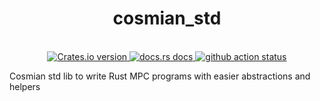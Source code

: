 <h1 align="center">cosmian_std</h1>
<br />

<div align="center">
  <!-- Crates version -->
  <a href="https://crates.io/crates/cosmian_std">
    <img src="https://img.shields.io/crates/v/cosmian_std.svg?style=flat-square"
    alt="Crates.io version" />
  </a>
  <!-- docs.rs docs -->
  <a href="https://docs.rs/cosmian_std">
    <img src="https://img.shields.io/badge/docs-latest-blue.svg?style=flat-square"
      alt="docs.rs docs" />
  </a>
  <!-- github action status -->
  <a href="https://github.com/Cosmian/cosmian_std/actions?query=workflow%3ARust">
    <img src="https://github.com/Cosmian/cosmian_std/workflows/Rust/badge.svg"
      alt="github action status" />
  </a>
</div>

Cosmian std lib to write Rust MPC programs with easier abstractions and helpers
